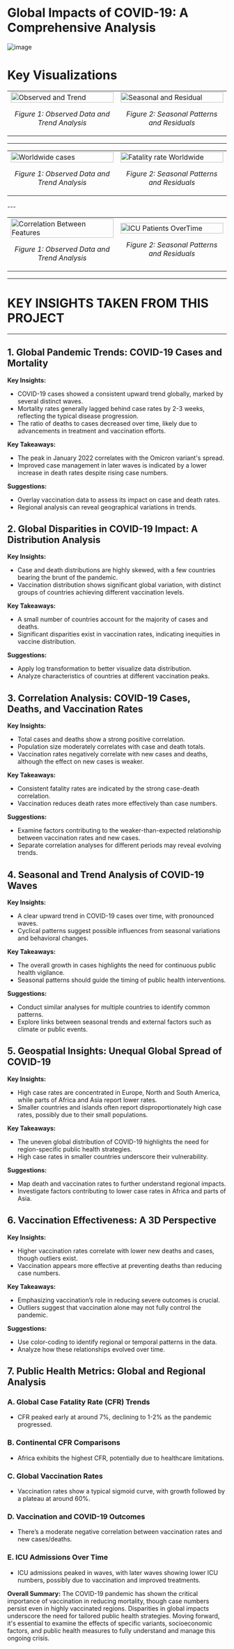 # Global Impacts of COVID-19: A Comprehensive Analysis

![image](https://github.com/user-attachments/assets/77fe12e0-c36e-42e5-8d48-daeee40cad05)

# Key Visualizations

<table>
  <tr>
    <td width="50%">
      <img src="images/image1.png" alt="Observed and Trend" width="100%">
      <p align="center"><em>Figure 1: Observed Data and Trend Analysis</em></p>
    </td>
    <td width="50%">
      <img src="images/image2.png" alt="Seasonal and Residual" width="100%">
      <p align="center"><em>Figure 2: Seasonal Patterns and Residuals</em></p>
    </td>
  </tr>
</table>

---

<table>
  <tr>
    <td width="50%">
      <img src="images/image3.png" alt="Worldwide cases" width="100%">
      <p align="center"><em>Figure 1: Observed Data and Trend Analysis</em></p>
    </td>
    <td width="50%">
      <img src="images/image4.png" alt="Fatality rate Worldwide" width="100%">
      <p align="center"><em>Figure 2: Seasonal Patterns and Residuals</em></p>
    </td>
  </tr>
</table>
---

<table>
  <tr>
    <td width="50%">
      <img src="images/image5.png" alt="Correlation Between Features" width="100%">
      <p align="center"><em>Figure 1: Observed Data and Trend Analysis</em></p>
    </td>
    <td width="50%">
      <img src="images/image6.png" alt="ICU Patients OverTime" width="100%">
      <p align="center"><em>Figure 2: Seasonal Patterns and Residuals</em></p>
    </td>
  </tr>
</table>

---

# KEY INSIGHTS TAKEN FROM THIS PROJECT
---
## 1. **Global Pandemic Trends: COVID-19 Cases and Mortality**

**Key Insights:**
- COVID-19 cases showed a consistent upward trend globally, marked by several distinct waves.
- Mortality rates generally lagged behind case rates by 2-3 weeks, reflecting the typical disease progression.
- The ratio of deaths to cases decreased over time, likely due to advancements in treatment and vaccination efforts.

**Key Takeaways:**
- The peak in January 2022 correlates with the Omicron variant's spread.
- Improved case management in later waves is indicated by a lower increase in death rates despite rising case numbers.

**Suggestions:**
- Overlay vaccination data to assess its impact on case and death rates.
- Regional analysis can reveal geographical variations in trends.

## 2. **Global Disparities in COVID-19 Impact: A Distribution Analysis**

**Key Insights:**
- Case and death distributions are highly skewed, with a few countries bearing the brunt of the pandemic.
- Vaccination distribution shows significant global variation, with distinct groups of countries achieving different vaccination levels.

**Key Takeaways:**
- A small number of countries account for the majority of cases and deaths.
- Significant disparities exist in vaccination rates, indicating inequities in vaccine distribution.

**Suggestions:**
- Apply log transformation to better visualize data distribution.
- Analyze characteristics of countries at different vaccination peaks.

## 3. **Correlation Analysis: COVID-19 Cases, Deaths, and Vaccination Rates**

**Key Insights:**
- Total cases and deaths show a strong positive correlation.
- Population size moderately correlates with case and death totals.
- Vaccination rates negatively correlate with new cases and deaths, although the effect on new cases is weaker.

**Key Takeaways:**
- Consistent fatality rates are indicated by the strong case-death correlation.
- Vaccination reduces death rates more effectively than case numbers.

**Suggestions:**
- Examine factors contributing to the weaker-than-expected relationship between vaccination rates and new cases.
- Separate correlation analyses for different periods may reveal evolving trends.

## 4. **Seasonal and Trend Analysis of COVID-19 Waves**

**Key Insights:**
- A clear upward trend in COVID-19 cases over time, with pronounced waves.
- Cyclical patterns suggest possible influences from seasonal variations and behavioral changes.

**Key Takeaways:**
- The overall growth in cases highlights the need for continuous public health vigilance.
- Seasonal patterns should guide the timing of public health interventions.

**Suggestions:**
- Conduct similar analyses for multiple countries to identify common patterns.
- Explore links between seasonal trends and external factors such as climate or public events.

## 5. **Geospatial Insights: Unequal Global Spread of COVID-19**

**Key Insights:**
- High case rates are concentrated in Europe, North and South America, while parts of Africa and Asia report lower rates.
- Smaller countries and islands often report disproportionately high case rates, possibly due to their small populations.

**Key Takeaways:**
- The uneven global distribution of COVID-19 highlights the need for region-specific public health strategies.
- High case rates in smaller countries underscore their vulnerability.

**Suggestions:**
- Map death and vaccination rates to further understand regional impacts.
- Investigate factors contributing to lower case rates in Africa and parts of Asia.

## 6. **Vaccination Effectiveness: A 3D Perspective**

**Key Insights:**
- Higher vaccination rates correlate with lower new deaths and cases, though outliers exist.
- Vaccination appears more effective at preventing deaths than reducing case numbers.

**Key Takeaways:**
- Emphasizing vaccination’s role in reducing severe outcomes is crucial.
- Outliers suggest that vaccination alone may not fully control the pandemic.

**Suggestions:**
- Use color-coding to identify regional or temporal patterns in the data.
- Analyze how these relationships evolved over time.

## 7. **Public Health Metrics: Global and Regional Analysis**

### A. **Global Case Fatality Rate (CFR) Trends**
- CFR peaked early at around 7%, declining to 1-2% as the pandemic progressed.

### B. **Continental CFR Comparisons**
- Africa exhibits the highest CFR, potentially due to healthcare limitations.

### C. **Global Vaccination Rates**
- Vaccination rates show a typical sigmoid curve, with growth followed by a plateau at around 60%.

### D. **Vaccination and COVID-19 Outcomes**
- There’s a moderate negative correlation between vaccination rates and new cases/deaths.

### E. **ICU Admissions Over Time**
- ICU admissions peaked in waves, with later waves showing lower ICU numbers, possibly due to vaccination and improved treatments.

**Overall Summary:**
The COVID-19 pandemic has shown the critical importance of vaccination in reducing mortality, though case numbers persist even in highly vaccinated regions. Disparities in global impacts underscore the need for tailored public health strategies. Moving forward, it's essential to examine the effects of specific variants, socioeconomic factors, and public health measures to fully understand and manage this ongoing crisis.

